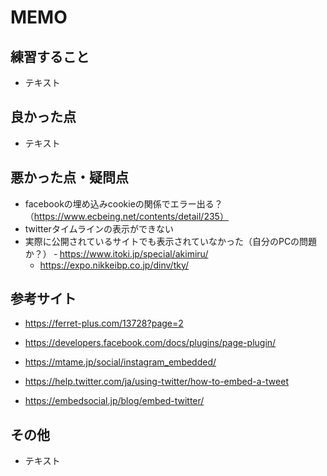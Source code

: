 # MEMO

## 練習すること
- テキスト

## 良かった点
- テキスト

## 悪かった点・疑問点
- facebookの埋め込みcookieの関係でエラー出る？（https://www.ecbeing.net/contents/detail/235）
- twitterタイムラインの表示ができない
- 実際に公開されているサイトでも表示されていなかった（自分のPCの問題か？）
  ‐ https://www.itoki.jp/special/akimiru/
  - https://expo.nikkeibp.co.jp/dinv/tky/

## 参考サイト
- https://ferret-plus.com/13728?page=2
- https://developers.facebook.com/docs/plugins/page-plugin/

- https://mtame.jp/social/instagram_embedded/
- https://help.twitter.com/ja/using-twitter/how-to-embed-a-tweet
- https://embedsocial.jp/blog/embed-twitter/

## その他
- テキスト
